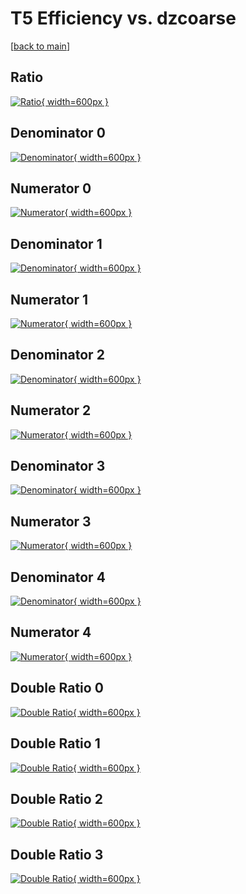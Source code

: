 # T5 Efficiency vs. dzcoarse

[[back to main](./)]



## Ratio

[![Ratio](../mtv/var/T5_xtr_11_1_eff_dzcoarse.png){ width=600px }](../mtv/var/T5_xtr_11_1_eff_dzcoarse.pdf)

## Denominator 0

[![Denominator](../mtv/den/T5_xtr_11_1_eff_dzcoarse_den0.png){ width=600px }](../mtv/den/T5_xtr_11_1_eff_dzcoarse_den0.pdf)

## Numerator 0

[![Numerator](../mtv/num/T5_xtr_11_1_eff_dzcoarse_num0.png){ width=600px }](../mtv/num/T5_xtr_11_1_eff_dzcoarse_num0.pdf)

## Denominator 1

[![Denominator](../mtv/den/T5_xtr_11_1_eff_dzcoarse_den1.png){ width=600px }](../mtv/den/T5_xtr_11_1_eff_dzcoarse_den1.pdf)

## Numerator 1

[![Numerator](../mtv/num/T5_xtr_11_1_eff_dzcoarse_num1.png){ width=600px }](../mtv/num/T5_xtr_11_1_eff_dzcoarse_num1.pdf)

## Denominator 2

[![Denominator](../mtv/den/T5_xtr_11_1_eff_dzcoarse_den2.png){ width=600px }](../mtv/den/T5_xtr_11_1_eff_dzcoarse_den2.pdf)

## Numerator 2

[![Numerator](../mtv/num/T5_xtr_11_1_eff_dzcoarse_num2.png){ width=600px }](../mtv/num/T5_xtr_11_1_eff_dzcoarse_num2.pdf)

## Denominator 3

[![Denominator](../mtv/den/T5_xtr_11_1_eff_dzcoarse_den3.png){ width=600px }](../mtv/den/T5_xtr_11_1_eff_dzcoarse_den3.pdf)

## Numerator 3

[![Numerator](../mtv/num/T5_xtr_11_1_eff_dzcoarse_num3.png){ width=600px }](../mtv/num/T5_xtr_11_1_eff_dzcoarse_num3.pdf)

## Denominator 4

[![Denominator](../mtv/den/T5_xtr_11_1_eff_dzcoarse_den4.png){ width=600px }](../mtv/den/T5_xtr_11_1_eff_dzcoarse_den4.pdf)

## Numerator 4

[![Numerator](../mtv/num/T5_xtr_11_1_eff_dzcoarse_num4.png){ width=600px }](../mtv/num/T5_xtr_11_1_eff_dzcoarse_num4.pdf)

## Double Ratio 0

[![Double Ratio](../mtv/ratio/T5_xtr_11_1_eff_dzcoarse_ratio0.png){ width=600px }](../mtv/ratio/T5_xtr_11_1_eff_dzcoarse_ratio0.pdf)

## Double Ratio 1

[![Double Ratio](../mtv/ratio/T5_xtr_11_1_eff_dzcoarse_ratio1.png){ width=600px }](../mtv/ratio/T5_xtr_11_1_eff_dzcoarse_ratio1.pdf)

## Double Ratio 2

[![Double Ratio](../mtv/ratio/T5_xtr_11_1_eff_dzcoarse_ratio2.png){ width=600px }](../mtv/ratio/T5_xtr_11_1_eff_dzcoarse_ratio2.pdf)

## Double Ratio 3

[![Double Ratio](../mtv/ratio/T5_xtr_11_1_eff_dzcoarse_ratio3.png){ width=600px }](../mtv/ratio/T5_xtr_11_1_eff_dzcoarse_ratio3.pdf)

